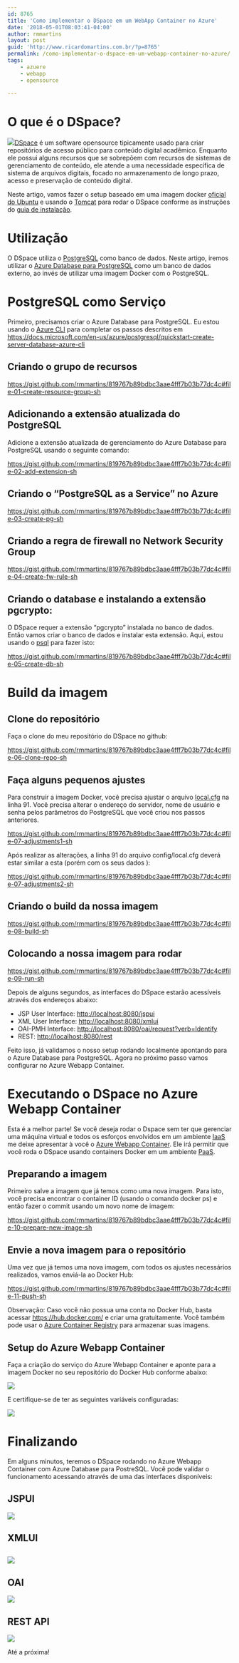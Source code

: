 ```yaml
---
id: 8765
title: 'Como implementar o DSpace em um WebApp Container no Azure'
date: '2018-05-01T08:03:41-04:00'
author: rmmartins
layout: post
guid: 'http://www.ricardomartins.com.br/?p=8765'
permalink: /como-implementar-o-dspace-em-um-webapp-container-no-azure/
tags:
    - azuere
    - webapp
    - opensource
    
---
```


# O que é o DSpace?

[![](/wp-content/uploads/2018/04/dspace-logo.png)](/wp-content/uploads/2018/04/dspace-logo.png)[DSpace](https://wiki.duraspace.org/display/DSDOC6x/Introduction) é um software opensource tipicamente usado para criar repositórios de acesso público para conteúdo digital acadêmico. Enquanto ele possui alguns recursos que se sobrepõem com recursos de sistemas de gerenciamento de conteúdo, ele <span class="" id="result_box" lang="pt"><span class=""> atende a uma necessidade específica de sistema de arquivos digitais, focado no armazenamento de longo prazo, acesso e preservação de conteúdo digital.</span></span>

Neste artigo, vamos fazer o setup baseado em uma imagem docker [oficial do Ubuntu](https://hub.docker.com/_/ubuntu/) e usando o [Tomcat](http://tomcat.apache.org/) para rodar o DSpace conforme as instruções do [guia de instalação](https://wiki.duraspace.org/display/DSDOC6x/Installing+DSpace).

# Utilização

O DSpace utiliza o [PostgreSQL](http://www.postgresql.org/) como banco de dados. Neste artigo, iremos utilizar o [Azure Database para PostgreSQL](https://azure.microsoft.com/pt-br/services/postgresql/) como um banco de dados externo, ao invés de utilizar uma imagem Docker com o PostgreSQL.

# PostgreSQL como Serviço

Primeiro, precisamos criar o Azure Database para PostgreSQL. Eu estou usando o [Azure CLI](https://docs.microsoft.com/en-us/cli/azure/) para completar os passos descritos em <https://docs.microsoft.com/en-us/azure/postgresql/quickstart-create-server-database-azure-cli>

## Criando o grupo de recursos

https://gist.github.com/rmmartins/819767b89bdbc3aae4fff7b03b77dc4c#file-01-create-resource-group-sh

## Adicionando a extensão atualizada do PostgreSQL

Adicione a extensão atualizada de gerenciamento do Azure Database para PostgreSQL usando o seguinte comando:

https://gist.github.com/rmmartins/819767b89bdbc3aae4fff7b03b77dc4c#file-02-add-extension-sh

## Criando o “PostgreSQL as a Service” no Azure

https://gist.github.com/rmmartins/819767b89bdbc3aae4fff7b03b77dc4c#file-03-create-pg-sh

## Criando a regra de firewall no Network Security Group

https://gist.github.com/rmmartins/819767b89bdbc3aae4fff7b03b77dc4c#file-04-create-fw-rule-sh

## Criando o database e instalando a extensão pgcrypto:

O DSpace requer a extensão “pgcrypto” instalada no banco de dados. Então vamos criar o banco de dados e instalar esta extensão. Aqui, estou usando o [psql](https://www.postgresql.org/docs/9.2/static/app-psql.html) para fazer isto:

https://gist.github.com/rmmartins/819767b89bdbc3aae4fff7b03b77dc4c#file-05-create-db-sh

# Build da imagem

## Clone do repositório

Faça o clone do meu repositório do DSpace no github:

https://gist.github.com/rmmartins/819767b89bdbc3aae4fff7b03b77dc4c#file-06-clone-repo-sh

## Faça alguns pequenos ajustes

Para construir a imagem Docker, você precisa ajustar o arquivo [local.cfg](https://github.com/rmmartins/docker-dspace-azure/blob/master/config/local.cfg#L91) na linha 91. Você precisa alterar o endereço do servidor, nome de usuário e senha pelos parâmetros do PostgreSQL que você criou nos passos anteriores.

https://gist.github.com/rmmartins/819767b89bdbc3aae4fff7b03b77dc4c#file-07-adjustments1-sh

Após realizar as alterações, a linha 91 do arquivo config/local.cfg deverá estar similar a esta (porém com os seus dados ):

https://gist.github.com/rmmartins/819767b89bdbc3aae4fff7b03b77dc4c#file-07-adjustments2-sh

## Criando o build da nossa imagem

https://gist.github.com/rmmartins/819767b89bdbc3aae4fff7b03b77dc4c#file-08-build-sh

## Colocando a nossa imagem para rodar

https://gist.github.com/rmmartins/819767b89bdbc3aae4fff7b03b77dc4c#file-09-run-sh

Depois de alguns segundos, as interfaces do DSpace estarão acessíveis através dos endereços abaixo:

- JSP User Interface: <http://localhost:8080/jspui>
- XML User Interface: <http://localhost:8080/xmlui>
- OAI-PMH Interface: <http://localhost:8080/oai/request?verb=Identify>
- REST: <http://localhost:8080/rest>

Feito isso, já validamos o nosso setup rodando localmente apontando para o Azure Database para PostgreSQL. Agora no próximo passo vamos configurar no Azure Webapp Container.

# Executando o DSpace no Azure Webapp Container

Esta é a melhor parte! Se você deseja rodar o Dspace sem ter que gerenciar uma máquina virtual e todos os esforços envolvidos em um ambiente [IaaS](https://azure.microsoft.com/en-us/overview/what-is-iaas/) me deixe apresentar à você o [Azure Webapp Container](https://azure.microsoft.com/en-us/services/app-service/containers/). Ele irá permitir que você roda o DSpace usando containers Docker em um ambiente [PaaS](https://azure.microsoft.com/en-us/overview/what-is-paas/).

## Preparando a imagem

Primeiro salve a imagem que já temos como uma nova imagem. Para isto, você precisa encontrar o container ID (usando o comando docker ps) e então fazer o commit usando um novo nome de imagem:

https://gist.github.com/rmmartins/819767b89bdbc3aae4fff7b03b77dc4c#file-10-prepare-new-image-sh

## Envie a nova imagem para o repositório

Uma vez que já temos uma nova imagem, com todos os ajustes necessários realizados, vamos enviá-la ao Docker Hub:

https://gist.github.com/rmmartins/819767b89bdbc3aae4fff7b03b77dc4c#file-11-push-sh

Observação: Caso você não possua uma conta no Docker Hub, basta acessar <https://hub.docker.com/> e criar uma gratuitamente. Você também pode usar o [Azure Container Registry](https://azure.microsoft.com/en-us/services/container-registry/) para armazenar suas imagens.

## Setup do Azure Webapp Container

Faça a criação do serviço do Azure Webapp Container e aponte para a imagem Docker no seu repositório do Docker Hub conforme abaixo:

[![](/wp-content/uploads/2018/05/webapp.png)](/wp-content/uploads/2018/05/webapp.png)

E certifique-se de ter as seguintes variáveis configuradas:

[![](/wp-content/uploads/2018/05/variables.png)](/wp-content/uploads/2018/05/variables.png)

# Finalizando

Em alguns minutos, teremos o DSpace rodando no Azure Webapp Container com Azure Database para PostreSQL. Você pode validar o funcionamento acessando através de uma das interfaces disponíveis:

## JSPUI

[![](/wp-content/uploads/2018/05/running-jspui.png)](/wp-content/uploads/2018/05/running-jspui.png)

## XMLUI

## [![](/wp-content/uploads/2018/05/running-xmlui.png)](/wp-content/uploads/2018/05/running-xmlui.png)

## OAI

[![](/wp-content/uploads/2018/05/running-oai.png)](/wp-content/uploads/2018/05/running-oai.png)

## REST API

[![](/wp-content/uploads/2018/05/running-rest.png)](/wp-content/uploads/2018/05/running-rest.png)

Até a próxima!